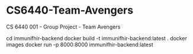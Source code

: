 # CS6440-Team-Avengers
CS 6440 001 - Group Project - Team Avengers

cd immunifhir-backend
docker build -t immunifhir-backend:latest .
docker images
docker run -p 8000:8000 immunifhir-backend:latest
